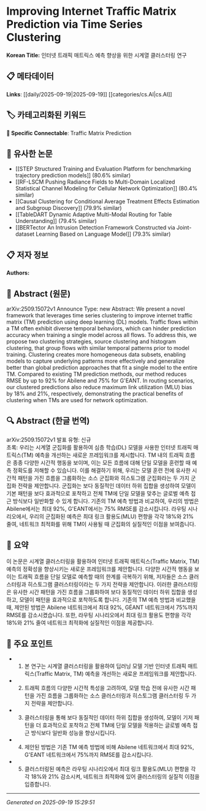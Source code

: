 
# Improving Internet Traffic Matrix Prediction via Time Series Clustering

**Korean Title:** 인터넷 트래픽 매트릭스 예측 향상을 위한 시계열 클러스터링 연구

## 📋 메타데이터

**Links**: [[daily/2025-09-19|2025-09-19]] [[categories/cs.AI|cs.AI]]

## 🏷️ 카테고리화된 키워드
**🔗 Specific Connectable**: Traffic Matrix Prediction

## 🔗 유사한 논문
- [[STEP Structured Training and Evaluation Platform for benchmarking trajectory prediction models]] (80.6% similar)
- [[RF-LSCM Pushing Radiance Fields to Multi-Domain Localized Statistical Channel Modeling for Cellular Network Optimization]] (80.4% similar)
- [[Causal Clustering for Conditional Average Treatment Effects Estimation and Subgroup Discovery]] (79.9% similar)
- [[TableDART Dynamic Adaptive Multi-Modal Routing for Table Understanding]] (79.4% similar)
- [[BERTector An Intrusion Detection Framework Constructed via Joint-dataset Learning Based on Language Model]] (79.3% similar)

## 📋 저자 정보

**Authors:** 

## 📄 Abstract (원문)

arXiv:2509.15072v1 Announce Type: new 
Abstract: We present a novel framework that leverages time series clustering to improve internet traffic matrix (TM) prediction using deep learning (DL) models. Traffic flows within a TM often exhibit diverse temporal behaviors, which can hinder prediction accuracy when training a single model across all flows. To address this, we propose two clustering strategies, source clustering and histogram clustering, that group flows with similar temporal patterns prior to model training. Clustering creates more homogeneous data subsets, enabling models to capture underlying patterns more effectively and generalize better than global prediction approaches that fit a single model to the entire TM. Compared to existing TM prediction methods, our method reduces RMSE by up to 92\% for Abilene and 75\% for G\'EANT. In routing scenarios, our clustered predictions also reduce maximum link utilization (MLU) bias by 18\% and 21\%, respectively, demonstrating the practical benefits of clustering when TMs are used for network optimization.

## 🔍 Abstract (한글 번역)

arXiv:2509.15072v1 발표 유형: 신규  
초록: 우리는 시계열 군집화를 활용하여 심층 학습(DL) 모델을 사용한 인터넷 트래픽 매트릭스(TM) 예측을 개선하는 새로운 프레임워크를 제시합니다. TM 내의 트래픽 흐름은 종종 다양한 시간적 행동을 보이며, 이는 모든 흐름에 대해 단일 모델을 훈련할 때 예측 정확도를 저해할 수 있습니다. 이를 해결하기 위해, 우리는 모델 훈련 전에 유사한 시간적 패턴을 가진 흐름을 그룹화하는 소스 군집화와 히스토그램 군집화라는 두 가지 군집화 전략을 제안합니다. 군집화는 보다 동질적인 데이터 하위 집합을 생성하여 모델이 기본 패턴을 보다 효과적으로 포착하고 전체 TM에 단일 모델을 맞추는 글로벌 예측 접근 방식보다 일반화할 수 있게 합니다. 기존의 TM 예측 방법과 비교하여, 우리의 방법은 Abilene에서는 최대 92\%, G\'EANT에서는 75\% RMSE를 감소시킵니다. 라우팅 시나리오에서, 우리의 군집화된 예측은 최대 링크 활용도(MLU) 편향을 각각 18\%와 21\% 줄여, 네트워크 최적화를 위해 TM이 사용될 때 군집화의 실질적인 이점을 보여줍니다.

## 📝 요약

이 논문은 시계열 클러스터링을 활용하여 인터넷 트래픽 매트릭스(Traffic Matrix, TM) 예측의 정확성을 향상시키는 새로운 프레임워크를 제안합니다. 다양한 시간적 행동을 보이는 트래픽 흐름을 단일 모델로 예측할 때의 한계를 극복하기 위해, 저자들은 소스 클러스터링과 히스토그램 클러스터링이라는 두 가지 전략을 제안합니다. 이러한 클러스터링은 유사한 시간 패턴을 가진 흐름을 그룹화하여 보다 동질적인 데이터 하위 집합을 생성하고, 모델이 패턴을 효과적으로 포착하도록 합니다. 기존의 TM 예측 방법과 비교했을 때, 제안된 방법은 Abilene 네트워크에서 최대 92%, GÉANT 네트워크에서 75%까지 RMSE를 감소시켰습니다. 또한, 라우팅 시나리오에서 최대 링크 활용도 편향을 각각 18%와 21% 줄여 네트워크 최적화에 실질적인 이점을 제공합니다.

## 🎯 주요 포인트

- 1. 본 연구는 시계열 클러스터링을 활용하여 딥러닝 모델 기반 인터넷 트래픽 매트릭스(Traffic Matrix, TM) 예측을 개선하는 새로운 프레임워크를 제안합니다.

- 2. 트래픽 흐름의 다양한 시간적 특성을 고려하여, 모델 학습 전에 유사한 시간 패턴을 가진 흐름을 그룹화하는 소스 클러스터링과 히스토그램 클러스터링 두 가지 전략을 제안합니다.

- 3. 클러스터링을 통해 보다 동질적인 데이터 하위 집합을 생성하여, 모델이 기저 패턴을 더 효과적으로 포착하고 전체 TM에 단일 모델을 적용하는 글로벌 예측 접근 방식보다 일반화 성능을 향상시킵니다.

- 4. 제안된 방법은 기존 TM 예측 방법에 비해 Abilene 네트워크에서 최대 92%, G\'EANT 네트워크에서 75%까지 RMSE를 감소시킵니다.

- 5. 클러스터링된 예측은 라우팅 시나리오에서 최대 링크 활용도(MLU) 편향을 각각 18%와 21% 감소시켜, 네트워크 최적화에 있어 클러스터링의 실질적 이점을 입증합니다.

---

*Generated on 2025-09-19 15:29:51*
